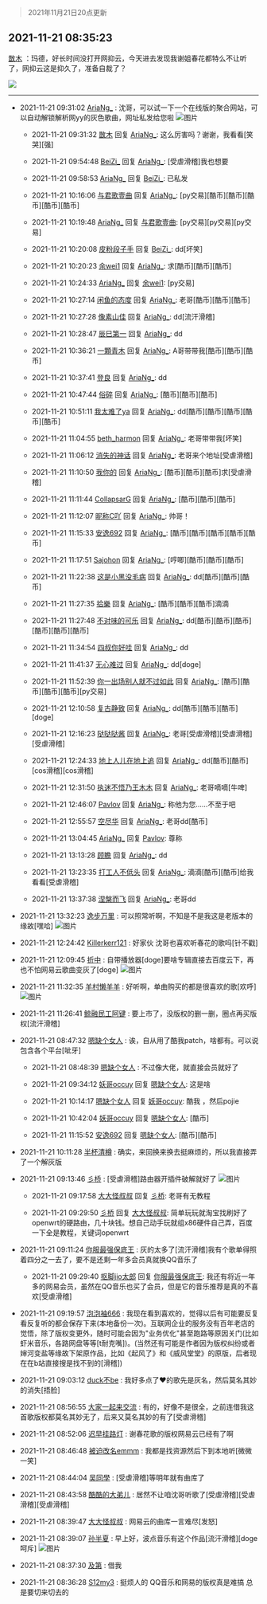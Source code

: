 > 2021年11月21日20点更新
<link rel="stylesheet" href="https://cdn.jsdelivr.net/gh/taotie6/sampleJSON@main/css/photo_show.css">
<meta name="referrer" content="no-referrer" />


 ## 2021-11-21 08:35:23 

 [㪚木](https://www.coolapk.com/feed/31611633?shareKey=ODgwNmE4MWYzMzQ3NjE5OWE1MTU~) ：玛德，好长时间没打开网抑云，今天进去发现我谢姐春花都特么不让听了，网抑云这是抑久了，准备自裁了？ 

<div class="album">
<img class="img-item" src="https://image.coolapk.com/feed/2021/1121/08/1081091_38b8a7c0_4923_1789_736@1080x1054.png" />
</div>

 ------- 

- 2021-11-21 09:31:02 [AriaNg_](uid=3504887) : 沈哥，可以试一下一个在线版的聚合网站，可以自动解锁解析网yy的灰色歌曲，网址私发给您啦 ![图片](https://image.coolapk.com/feed/2021/1121/09/3504887_549e9699_8260_5981_892@1080x1779.jpeg)

    - 2021-11-21 09:31:32 [㪚木](uid=1081091) 回复 [AriaNg_](uid=3504887): 这么厉害吗？谢谢，我看看[笑哭][强] 

    - 2021-11-21 09:54:48 [BeiZi_](uid=2094091) 回复 [AriaNg_](uid=3504887): [受虐滑稽]我也想要 

    - 2021-11-21 09:58:53 [AriaNg_](uid=3504887) 回复 [BeiZi_](uid=2094091): 已私发 

    - 2021-11-21 10:16:06 [与君歌壹曲](uid=1115264) 回复 [AriaNg_](uid=3504887): [py交易][酷币][酷币][酷币][酷币][酷币] 

    - 2021-11-21 10:19:48 [AriaNg_](uid=3504887) 回复 [与君歌壹曲](uid=1115264): [py交易][py交易][py交易] 

    - 2021-11-21 10:20:08 [皮粉段子手](uid=884077) 回复 [BeiZi_](uid=2094091): dd[坏笑] 

    - 2021-11-21 10:20:23 [余wei1](uid=2201420) 回复 [AriaNg_](uid=3504887): 求[酷币][酷币][酷币] 

    - 2021-11-21 10:24:33 [AriaNg_](uid=3504887) 回复 [余wei1](uid=2201420): [py交易] 

    - 2021-11-21 10:27:14 [闲鱼的态度](uid=3298233) 回复 [AriaNg_](uid=3504887): 老哥[酷币][酷币][酷币] 

    - 2021-11-21 10:27:28 [像素山佳](uid=964517) 回复 [AriaNg_](uid=3504887): dd[流汗滑稽] 

    - 2021-11-21 10:28:47 [辰巳第一](uid=2015674) 回复 [AriaNg_](uid=3504887): dd 

    - 2021-11-21 10:36:21 [一顆青木](uid=1443436) 回复 [AriaNg_](uid=3504887): A哥带带我[酷币][酷币][酷币] 

    - 2021-11-21 10:37:41 [登良](uid=3292598) 回复 [AriaNg_](uid=3504887): dd 

    - 2021-11-21 10:47:44 [俗碎](uid=1357160) 回复 [AriaNg_](uid=3504887): [酷币][酷币][酷币] 

    - 2021-11-21 10:51:11 [我太难了ya](uid=3434232) 回复 [AriaNg_](uid=3504887): dd[酷币][酷币][酷币][酷币][酷币] 

    - 2021-11-21 11:04:55 [beth_harmon](uid=5239950) 回复 [AriaNg_](uid=3504887): 老哥带带我[坏笑] 

    - 2021-11-21 11:06:12 [消失的神话](uid=880762) 回复 [AriaNg_](uid=3504887): 老哥来个地址[受虐滑稽] 

    - 2021-11-21 11:10:50 [我你的](uid=3530668) 回复 [AriaNg_](uid=3504887): [酷币][酷币][酷币]求[受虐滑稽] 

    - 2021-11-21 11:11:44 [CollapsarG](uid=1807492) 回复 [AriaNg_](uid=3504887): [酷币][酷币][酷币] 

    - 2021-11-21 11:12:07 [昵称C吖](uid=1091235) 回复 [AriaNg_](uid=3504887): 帅哥！ 

    - 2021-11-21 11:15:33 [安逸692](uid=1171740) 回复 [AriaNg_](uid=3504887): [酷币][酷币][酷币][酷币][酷币] 

    - 2021-11-21 11:17:51 [Sajohon](uid=1265145) 回复 [AriaNg_](uid=3504887): [哼唧][酷币][酷币][酷币] 

    - 2021-11-21 11:22:38 [这是小黑没毛病](uid=3386192) 回复 [AriaNg_](uid=3504887): dd[酷币][酷币][酷币] 

    - 2021-11-21 11:27:35 [拾樂](uid=1089732) 回复 [AriaNg_](uid=3504887): [酷币][酷币][酷币]滴滴 

    - 2021-11-21 11:27:48 [不对味的可乐](uid=3754799) 回复 [AriaNg_](uid=3504887): dd[酷币][酷币][酷币][酷币][酷币][酷币] 

    - 2021-11-21 11:34:54 [四叔你好哇](uid=3861787) 回复 [AriaNg_](uid=3504887): dd 

    - 2021-11-21 11:41:37 [无心难过](uid=3681127) 回复 [AriaNg_](uid=3504887): dd[doge] 

    - 2021-11-21 11:52:39 [你一出场别人就不过如此](uid=2538561) 回复 [AriaNg_](uid=3504887): [酷币][酷币][酷币][酷币][py交易] 

    - 2021-11-21 12:10:58 [复古静致](uid=1141938) 回复 [AriaNg_](uid=3504887): dd[酷币][酷币][酷币][doge] 

    - 2021-11-21 12:16:23 [哒哒哒酱](uid=3456742) 回复 [AriaNg_](uid=3504887): 老哥[受虐滑稽][受虐滑稽][受虐滑稽] 

    - 2021-11-21 12:24:33 [地上人儿在地上追](uid=2763069) 回复 [AriaNg_](uid=3504887): dd[酷币][酷币][cos滑稽][cos滑稽] 

    - 2021-11-21 12:31:50 [执迷不悟乃王木木](uid=2085738) 回复 [AriaNg_](uid=3504887): 老哥嘀嘀[牛啤] 

    - 2021-11-21 12:46:07 [Pavlov](uid=3464718) 回复 [AriaNg_](uid=3504887): 称他为您……不至于吧 

    - 2021-11-21 12:55:57 [空尽华](uid=2011553) 回复 [AriaNg_](uid=3504887): 老哥dd[酷币] 

    - 2021-11-21 13:04:45 [AriaNg_](uid=3504887) 回复 [Pavlov](uid=3464718): 尊称 

    - 2021-11-21 13:13:28 [顾瞻](uid=2151384) 回复 [AriaNg_](uid=3504887): dd 

    - 2021-11-21 13:23:35 [打工人不低头](uid=1398190) 回复 [AriaNg_](uid=3504887): 滴滴[酷币][酷币]给我看看[受虐滑稽] 

    - 2021-11-21 13:37:38 [涅槃而飞](uid=1128897) 回复 [AriaNg_](uid=3504887): 老哥dd 

- 2021-11-21 13:32:23 [逸步万里](uid=3913182) : 可以照常听啊，不知是不是我这是老版本的缘故[嘿哈] ![图片](https://image.coolapk.com/feed/2021/1121/13/3913182_aaaef67e_2741_8218_409@1080x2160.jpeg)

- 2021-11-21 12:24:42 [Killerkerr121](uid=1250349) : 好家伙 沈哥也喜欢听春花的歌吗[针不戳] 

- 2021-11-21 12:09:45 [折中](uid=632562) : 自带播放器[doge]要啥专辑直接去百度云下，再也不怕网易云歌曲变灰了[doge] ![图片](https://image.coolapk.com/feed/2021/1121/12/632562_5ed88629_7784_6376_897@1080x2160.jpeg)

- 2021-11-21 11:32:35 [羊村懒羊羊](uid=2880661) : 好听啊，单曲购买的都是很喜欢的歌[欢呼] ![图片](https://image.coolapk.com/feed/2021/1121/11/2880661_9a7929bc_5555_0345_573@1080x2340.jpeg)

- 2021-11-21 11:26:41 [鲸融民工阿键](uid=2233893) : 要上市了，没版权的删一删，圈点再买版权[流汗滑稽] 

- 2021-11-21 08:47:32 [嗯缺个女人](uid=2594982) : 诶，自从用了酷我patch，啥都有。可以说包含各个平台[呲牙] 

    - 2021-11-21 08:48:39 [嗯缺个女人](uid=2594982) : 不过像大佬，就直接会员就好了 

    - 2021-11-21 09:34:12 [妖哥occuy](uid=1388591) 回复 [嗯缺个女人](uid=2594982): 这是啥 

    - 2021-11-21 10:14:17 [嗯缺个女人](uid=2594982) 回复 [妖哥occuy](uid=1388591): 酷我 ，然后pojie 

    - 2021-11-21 10:42:04 [妖哥occuy](uid=1388591) 回复 [嗯缺个女人](uid=2594982): [酷币] 

    - 2021-11-21 11:15:52 [安逸692](uid=1171740) 回复 [嗯缺个女人](uid=2594982): [酷币][酷币] 

- 2021-11-21 10:11:28 [半杯清樽](uid=2590909) : 确实，来回换来换去挺麻烦的，所以我直接弄了一个解灰版 

- 2021-11-21 09:13:46 [彡桥](uid=3740933) : [受虐滑稽]路由器开插件破解就好了 ![图片](https://image.coolapk.com/feed/2021/1121/09/3740933_c4b6a2a0_7225_5752_510@1080x2280.jpeg)

    - 2021-11-21 09:17:58 [大大怪叔叔](uid=956235) 回复 [彡桥](uid=3740933): 老哥有无教程 

    - 2021-11-21 09:29:50 [彡桥](uid=3740933) 回复 [大大怪叔叔](uid=956235): 简单玩玩就淘宝找刷好了openwrt的硬路由，几十块钱。想自己动手玩就组x86硬件自己弄，百度一下全是教程，关键词openwrt 

- 2021-11-21 09:11:24 [你服最强保底王](uid=3268736) : 灰的太多了[流汗滑稽]我有个歌单得照着四分之一去了，要不是还剩一年多会员真就换QQ音乐了 

    - 2021-11-21 09:29:40 [抠脚jio太郎](uid=3743725) 回复 [你服最强保底王](uid=3268736): 我还有将近一年多的网易会员，虽然在QQ音乐也买了会员，但是它的音乐推荐是真的不喜欢[受虐滑稽] 

- 2021-11-21 09:19:57 [泡泡袖666](uid=2844894) : 我现在看到喜欢的，觉得以后有可能要反复看反复听的都会保存下来(本地备份一次)。互联网企业的服务没有百年老店的觉悟，除了版权变更外，随时可能会因为&quot;业务优化&quot;甚至跑路等原因关门(比如虾米音乐，各路网盘等等[t耐克嘴])<!--break-->。(当然还有可能是作者因为版权纠纷或者婶河变盐等缘故下架原作品，比如《起风了》和《威风堂堂》的原版，后者现在在b站直接搜是找不到的[滑稽]) 

- 2021-11-21 09:03:12 [duck不be](uid=743986) : 我好多点了❤️的歌先是灰名，然后莫名其妙的消失[捂脸] 

- 2021-11-21 08:56:55 [大家一起来交流](uid=2403772) : 有的，好像不是很全，之前连借我这首歌版权都莫名其妙无了，后来又莫名其妙的有了[受虐滑稽] 

- 2021-11-21 08:52:06 [迟早挂路灯](uid=874366) : 谢春花歌的版权网易云已经有了啊 

- 2021-11-21 08:46:48 [被迫改名emmm](uid=3302275) : 我都是找资源然后下到本地听[微微一笑] 

- 2021-11-21 08:44:04 [吴同學](uid=1320218) : [受虐滑稽]等明年就有曲库了 

- 2021-11-21 08:43:58 [酷酷的大弟儿](uid=2082826) : 居然不让咱沈哥听歌了[受虐滑稽][受虐滑稽][受虐滑稽] 

- 2021-11-21 08:39:47 [大大怪叔叔](uid=956235) : 网易云的曲库一言难尽[发怒] 

- 2021-11-21 08:39:07 [孙半夏](uid=1851173) : 早上好，波点音乐有这个作品[流汗滑稽][doge呵斥] ![图片](https://image.coolapk.com/feed/2021/1121/08/1851173_5146_8496_832@826x1102.jpg)

- 2021-11-21 08:37:30 [及第](uid=1119990) : 借我 

- 2021-11-21 08:36:28 [S12my3](uid=1072901) : 挺烦人的 QQ音乐和网易的版权真是难搞
总是要切来切去的 


